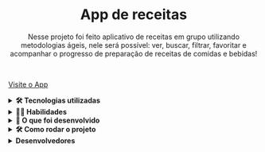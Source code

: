 <!-- Olá, Tryber!
Esse é apenas um arquivo inicial para o README do seu projeto.
É essencial que você preencha esse documento por conta própria, ok?
Não deixe de usar nossas dicas de escrita de README de projetos, e deixe sua criatividade brilhar!
:warning: IMPORTANTE: você precisa deixar nítido:
- quais arquivos/pastas foram desenvolvidos por você; 
- quais arquivos/pastas foram desenvolvidos por outra pessoa estudante;
- quais arquivos/pastas foram desenvolvidos pela Trybe.
-->

<h1 align="center">App de receitas</h1>


  <p align="center">Nesse projeto foi feito aplicativo de receitas em grupo utilizando metodologias ágeis, nele será possível: ver, buscar, filtrar, favoritar e acompanhar o progresso de preparação de receitas de comidas e bebidas!
  </p>
<br>

[Visite o App](https://project-recipe-app-three.vercel.app/)

<details>
  <summary><strong>🛠 Tecnologias utilizadas</strong></summary><br />
### 🛠 Tecnologias

As seguintes ferramentas foram usadas na construção do projeto:

- [CSS Vanilla](https://developer.mozilla.org/pt-BR/docs/Web/CSS)
- [React](https://legacy.reactjs.org/docs/getting-started.html)
- [ContextAPI](https://legacy.reactjs.org/docs/context.html)
- [RTL](https://react-redux.js.org/introduction/getting-started)
- [VSCode](https://developer.mozilla.org/pt-BR/docs/Web/JavaScript)
 
</details>


<details>
  <summary><strong>🧑‍💻 Habilidades</strong></summary><br />
### 🧑‍💻 As seguintes habilidades foram necessárias para realização desse projeto:

- Consumo de API's distintas
- Utilizar a Context API do React para gerenciar estado
- Utilizar o React Hook useState
- Utilizar o React Hook useContext
- Utilizar o React Hook useEffect

  
</details>


<details>
  <summary><strong>🏪 O que foi desenvolvido</strong></summary><br />
<h1 align="center">
  <img alt="app-recipes" title="#recipes" src="./public/trivia.jpeg" />
</h1>
  
</details>

<details>
  <summary><strong>🛠 Como rodar o projeto</strong></summary><br />

 1 - Clone o repositório
  
 2 - Instale as dependências:
   - `npm install`
  
 3 - Inicialize o projeto:
   - `npm start`
  
 4 - Acessar no Browser:
   - `http://localhost:3000`
 
</details>

<details>
  <summary><strong>Desenvolvedores</strong></summary><br />


- [Matheus Campos](https://github.com/MatheusCdeOliveira)
- [Aline Grance](https://github.com/alinegrance)
- [Caren Pontes](https://github.com/caren1994)
 
</details>
